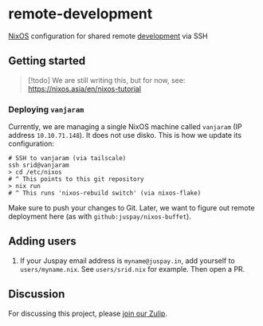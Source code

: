 # remote-development

[NixOS](https://nixos.asia/en/nixos) configuration for shared remote [development](https://nixos.asia/en/dev) via SSH

## Getting started

>[!todo]
> We are still writing this, but for now, see: https://nixos.asia/en/nixos-tutorial

### Deploying `vanjaram`

Currently, we are managing a single NixOS machine called `vanjaram` (IP address `10.10.71.148`). It does not use disko. This is how we update its configuration:

```
# SSH to vanjaram (via tailscale)
ssh srid@vanjaram
> cd /etc/nixos
# ^ This points to this git repository
> nix run
# ^ This runs 'nixos-rebuild switch' (via nixos-flake)
```

Make sure to push your changes to Git. Later, we want to figure out remote deployment here (as with `github:juspay/nixos-buffet`).

## Adding users

1. If your Juspay email address is `myname@juspay.in`, add yourself to `users/myname.nix`. See `users/srid.nix` for example. Then open a PR.

## Discussion

For discussing this project, please [join our Zulip](https://nixos.zulipchat.com/#narrow/stream/413948-nixos).
